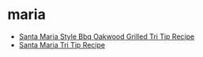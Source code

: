 # maria

 * [Santa Maria Style Bbq Oakwood Grilled Tri Tip Recipe](index/s/santa-maria-style-bbq-oakwood-grilled-tri-tip-recipe.json)
 * [Santa Maria Tri Tip Recipe](index/s/santa-maria-tri-tip-recipe.json)
